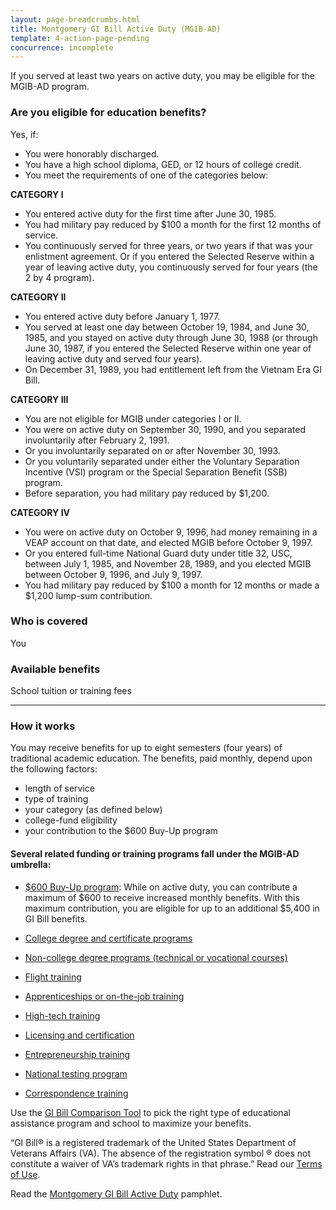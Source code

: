 ```yaml
---
layout: page-breadcrumbs.html
title: Montgomery GI Bill Active Duty (MGIB-AD)
template: 4-action-page-pending
concurrence: incomplete
---
```


<div class="va-introtext">

If you served at least two years on active duty, you may be eligible for the MGIB-AD program.

</div>


<div class="feature" markdown="1">

### Are you eligible for education benefits?

Yes, if:

-	You were honorably discharged.
-	You have a high school diploma, GED, or 12 hours of college credit.
-	You meet the requirements of one of the categories below:

**CATEGORY I**

- You entered active duty for the first time after June 30, 1985.
- You had military pay reduced by $100 a month for the first 12 months of service.
- You continuously served for three years, or two years if that was your enlistment agreement. Or if you entered the Selected Reserve within a year of leaving active duty, you continuously served for four years (the 2 by 4 program).

**CATEGORY II**

- You entered active duty before January 1, 1977.
- You served at least one day between October 19, 1984, and June 30, 1985, and you stayed on active duty through June 30, 1988 (or through June 30, 1987, if you entered the Selected Reserve within one year of leaving active duty and served four years).
- On December 31, 1989, you had entitlement left from the Vietnam Era GI Bill.

**CATEGORY III**

- You are not eligible for MGIB under categories I or II.
- You were on active duty on September 30, 1990, and you separated involuntarily after February 2, 1991.
- Or you involuntarily separated on or after November 30, 1993.
- Or you voluntarily separated under either the Voluntary Separation Incentive (VSI) program or the Special Separation Benefit (SSB) program.
- Before separation, you had military pay reduced by $1,200.

**CATEGORY IV**

- You were on active duty on October 9, 1996, had money remaining in a VEAP account on that date, and elected MGIB before October 9, 1997.
- Or you entered full-time National Guard duty under title 32, USC, between July 1, 1985, and November 28, 1989, and you elected MGIB between October 9, 1996, and July 9, 1997.
- You had military pay reduced by $100 a month for 12 months or made a $1,200 lump-sum contribution.

### Who is covered

You
</div>

### Available benefits

School tuition or training fees

-----

### How it works
You may receive benefits for up to eight semesters (four years) of traditional academic education. The benefits, paid monthly, depend upon the following factors:

- length of service
- type of training
- your category (as defined below)
- college-fund eligibility
- your contribution to the $600 Buy-Up program

#### Several related funding or training programs fall under the MGIB-AD umbrella:

- [$600 Buy-Up program](/education/gi-bill/buy-up-program/): While on active duty, you can contribute a maximum of $600 to receive increased monthly benefits. With this maximum contribution, you are eligible for up to an additional $5,400 in GI Bill benefits.

- [College degree and certificate programs](/education/gi-bill/higher-learning/)
- [Non-college degree programs (technical or vocational courses)](/education/work-learn/non-college-degree-program/)
- [Flight training](/education/advanced-training-and-certifications/flight-training/)
- [Apprenticeships or on-the-job training](/education/work-learn/job-and-apprenticeship/)
- [High-tech training](/education/work-learn/non-traditional/accelerated-payments/)
- [Licensing and certification](/education/advanced-training-and-certifications/licensing-certification/)
- [Entrepreneurship training](/education/advanced-training-and-certifications/entrepreneurship-training/)
- [National testing program](/education/advanced-training-and-certifications/national-testing-program/)
- [Correspondence training](/education/work-learn/non-traditional/correspondence-training/)

Use the [GI Bill Comparison Tool](/gi-bill-comparison-tool/) to pick the right type of educational assistance program and school to maximize your benefits.

“GI Bill&reg; is a registered trademark of the United States Department of Veterans Affairs (VA). The absence of the registration symbol &reg; does not constitute a waiver of VA’s trademark rights in that phrase.” Read our [Terms of Use](http://www.benefits.va.gov/GIBILL/Trademark_Terms_of_Use.asp).

Read the [Montgomery GI Bill Active Duty](http://www.benefits.va.gov/gibill/docs/pamphlets/ch30_pamphlet.pdf) pamphlet.
